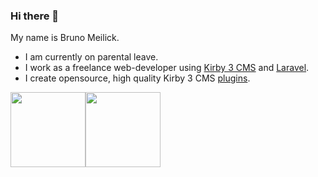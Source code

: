### Hi there 👋

My name is Bruno Meilick.

- I am currently on parental leave.
- I work as a freelance web-developer using [Kirby 3 CMS](getkirby.com) and [Laravel](laravel.com).
- I create opensource, high quality Kirby 3 CMS [plugins](https://getkirby.com/plugins/bnomei).
<!-- - and small indie games on [Itch.io](https://bnomei.itch.io). -->

<div><img height="120em" src="https://github-readme-stats.vercel.app/api/top-langs/?username=bnomei&layout=compact&langs_count=7&border_color=22272e&bg_color=22272e&title_color=8f989f&text_color=8f989f&icon_color=b55c5e"/><img height="120em" src="https://github-readme-stats.vercel.app/api?username=bnomei&show_icons=true&border_color=22272e&bg_color=22272e&title_color=8f989f&icon_color=b55c5e&text_color=8f989f&include_all_commits=true count_private=true"/></div>
